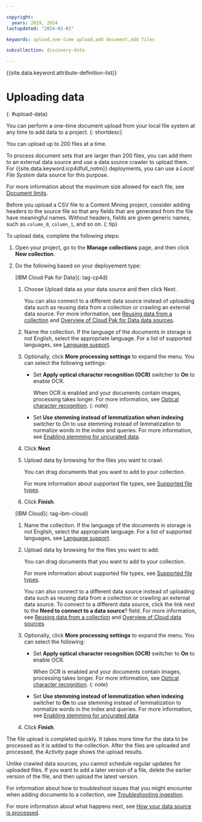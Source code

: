 ```yaml
---

copyright:
  years: 2019, 2024
lastupdated: "2024-02-01"

keywords: upload,one-time upload,add document,add files

subcollection: discovery-data

---
```


{{site.data.keyword.attribute-definition-list}}

# Uploading data
{: #upload-data}

You can perform a one-time document upload from your local file system at any time to add data to a project.
{: shortdesc}

You can upload up to 200 files at a time.

To process document sets that are larger than 200 files, you can add them to an external data source and use a data source crawler to upload them. For {{site.data.keyword.icp4dfull_notm}} deployments, you can use a *Local File System* data source for this purpose.

For more information about the maximum size allowed for each file, see [Document limits](/docs/discovery-data?topic=discovery-data-collections#collections-doc-limits).

Before you upload a CSV file to a Content Mining project, consider adding headers to the source file so that any fields that are generated from the file have meaningful names. Without headers, fields are given generic names, such as `column_0`, `column_1`, and so on.
{: tip}

To upload data, complete the following steps:

1.  Open your project, go to the **Manage collections** page, and then click **New collection**.
1.  Do the following based on your deployement type:

    [IBM Cloud Pak for Data]{: tag-cp4d}
    1.  Choose Upload data as your data source and then click Next.

        You can also connect to a different data source instead of uploading data such as reusing data from a collection or crawling an external data source. For more information, see [Reusing data from a collection](/docs/discovery-data?topic=discovery-data-manage-collections#manage-collections-reuse) and [Overview of Cloud Pak for Data data sources](/docs/discovery-data?topic=discovery-data-collection-types).

    1.  Name the collection. If the language of the documents in storage is not English, select the appropriate language. For a list of supported languages, see [Language support](/docs/discovery-data?topic=discovery-data-language-support).
    1.  Optionally, click **More processing settings** to expand the menu. You can select the following settings:
    
        -  Set **Apply optical character recognition (OCR)** switcher to **On** to enable OCR.

           When OCR is enabled and your documents contain images, processing takes longer. For more information, see [Optical character recognition](/docs/discovery-data?topic=discovery-data-collections#ocr).
           {: note}

        -  Set **Use stemming instead of lemmatization when indexing** switcher to *On* to use stemming instead of lemmatization to normalize words in the index and queries. For more information, see [Enabling stemming for uncurated data](/docs/discovery-data?topic=discovery-data-collections#stemmer).

    1.  Click **Next**

    1.  Upload data by browsing for the files you want to crawl.

        You can drag documents that you want to add to your collection.

        For more information about supported file types, see [Supported file types](/docs/discovery-data?topic=discovery-data-collections#supportedfiletypes).

    1.  Click **Finish**.

    [IBM Cloud]{: tag-ibm-cloud}
    1.  Name the collection. If the language of the documents in storage is not English, select the appropriate language. For a list of supported languages, see [Language support](/docs/discovery-data?topic=discovery-data-language-support).

    1.  Upload data by browsing for the files you want to add.

        You can drag documents that you want to add to your collection.

        For more information about supported file types, see [Supported file types](/docs/discovery-data?topic=discovery-data-collections#supportedfiletypes).

        You can also connect to a different data source instead of uploading data such as reusing data from a collection or crawling an external data source. To connect to a different data source, click the link next to the **Need to connect to a data source**? field. For more information, see [Reusing data from a collection](/docs/discovery-data?topic=discovery-data-manage-collections#manage-collections-reuse) and [Overview of Cloud data sources](/docs/discovery-data?topic=discovery-data-sources).

    1.  Optionally, click **More processing settings** to expand the menu. You can select the following:
    
        -  Set **Apply optical character recognition (OCR)** switcher to **On** to enable OCR.

           When OCR is enabled and your documents contain images, processing takes longer. For more information, see [Optical character recognition](/docs/discovery-data?topic=discovery-data-collections#ocr).
           {: note}

        -  Set **Use stemming instead of lemmatization when indexing** switcher to **On** to use stemming instead of lemmatization to normalize words in the index and queries. For more information, see [Enabling stemming for uncurated data](/docs/discovery-data?topic=discovery-data-collections#stemmer)

    1.  Click **Finish**.

The file upload is completed quickly. It takes more time for the data to be processed as it is added to the collection. After the files are uploaded and processed, the *Activity* page shows the upload results.

Unlike crawled data sources, you cannot schedule regular updates for uploaded files. If you want to add a later version of a file, delete the earlier version of the file, and then upload the latest version.

For information about how to troubleshoot issues that you might encounter when adding documents to a collection, see [Troubleshooting ingestion](/docs/discovery-data?topic=discovery-data-troubleshoot-ingestion).

For more information about what happens next, see [How your data source is processed](/docs/discovery-data?topic=discovery-data-index-overview).
